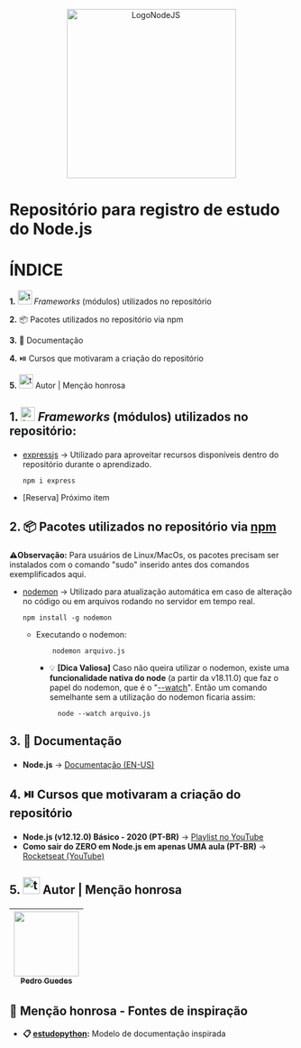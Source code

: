 <p align="center">
  <img src="https://cdn.freebiesupply.com/logos/large/2x/nodejs-1-logo-png-transparent.png" alt="LogoNodeJS" width="300px">
</p>

# Repositório para registro de estudo do Node.js
# ÍNDICE
 <a href="#section1" style="text-decoration:none;"> **1.** <img src="https://img.icons8.com/?size=100&id=l1CHBlD15w5K&format=png&color=000000" alt="teamgroup" width="25px"> _Frameworks_ (módulos) utilizados no repositório</a>

 <a href="#section2" style="text-decoration:none;">**2.** 📦 Pacotes utilizados no repositório via npm</a>

 <a href="#section3" style="text-decoration:none;">**3.** 📑 Documentação</a>
 
 <a href="#section4" style="text-decoration:none;">**4.** ⏯️ Cursos que motivaram a criação do repositório</a>

 <a href="#section5" style="text-decoration:none;">**5.** <img src="https://img.icons8.com/?size=100&id=K7ebDTcbruY8&format=png&color=000000" alt="teamgroup" width="25px"> Autor | Menção honrosa</a>

## <p id="section1"> 1. <img src="https://img.icons8.com/?size=100&id=l1CHBlD15w5K&format=png&color=000000" alt="teamgroup" width="25px"> _Frameworks_ (módulos) utilizados no repositório:
- [expressjs](https://expressjs.com/) -> Utilizado para aproveitar recursos disponíveis dentro do repositório durante o aprendizado.

      npm i express
- [Reserva] Próximo item

## <p id="section2"> 2. 📦 Pacotes utilizados no repositório via [npm](https://rockcontent.com/br/blog/npm/)
⚠️**Observação:** Para usuários de Linux/MacOs, os pacotes precisam ser instalados com o comando "sudo" inserido antes dos comandos exemplificados aqui.
- [nodemon](https://nodemon.io) -> Utilizado para atualização automática em caso de alteração no código ou em arquivos rodando no servidor em tempo real.

      npm install -g nodemon
  - Executando o nodemon:

            nodemon arquivo.js
    - 💡 **[Dica Valiosa]** Caso não queira utilizar o nodemon, existe uma **funcionalidade nativa do node** (a partir da v18.11.0) que faz o papel do nodemon, que é o "[--watch](https://cursos.alura.com.br/forum/topico-sugestao-node-watch-ao-inves-de-nodemon-262725)". Então um comando semelhante sem a utilização do nodemon ficaria assim:

            node --watch arquivo.js

## <p id="section3"> 3. 📑 Documentação
- **Node.js** -> [Documentação (EN-US)](https://nodejs.org/docs/latest/api/)

## <p id="section4"> 4. ⏯️ Cursos que motivaram a criação do repositório
- **Node.js (v12.12.0) Básico - 2020 (PT-BR)** -> [Playlist no YouTube](https://www.youtube.com/playlist?list=PLWXw8Gu52TRLBgfIclx1Nh8LA60knsxY9)
- **Como sair do ZERO em Node.js em apenas UMA aula (PT-BR)** -> [Rocketseat (YouTube)](https://www.youtube.com/watch?v=hHM-hr9q4mo)

## <p id="section5"> 5. <img src="https://img.icons8.com/?size=100&id=K7ebDTcbruY8&format=png&color=000000" alt="teamgroup" width="30px"> Autor | Menção honrosa

|  [<img loading="lazy" src="https://avatars.githubusercontent.com/u/80770771? v=4" width=115><br><sub>Pedro Guedes</sub>](https://github.com/pedroaugustorgg) |
| :---: |

## 📗 Menção honrosa - Fontes de inspiração

 - **📋 [estudopython](https://github.com/pedroaugustorgg/estudopython):** Modelo de documentação inspirada